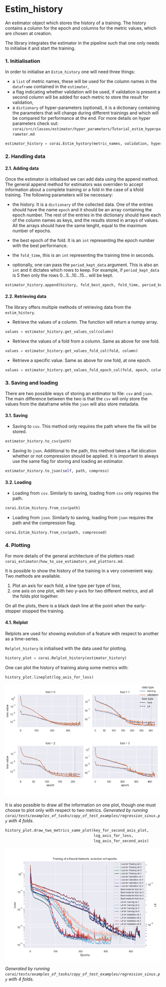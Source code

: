 # Estim_history

An estimator object which stores the history of a training. The history contains a column for the epoch and columns for
the metric values, which are chosen at creation.

The library integrates the estimator in the pipeline such that one only needs to initialise it and start the training.

### 1. Initialisation

In order to initialise an `Estim_history` one will need three things:

- a `list` of metric names, these will be used for the column names in the `dataframe` contained in the `estimator`,
- a flag indicating whether validation will be used, if validation is present a second column will be added for each
  metric to store the result for validation,
- a `dictionary` of hyper-parameters (optional), it is a dictionary containing the parameters that will change during
  different trainings and which will be compared for performance at the end. For more details on hyper parameters check
  out:
  `corai/src/classes/estimator/hyper_parameters/Tutorial_estim_hyperparameter.md`

```python
estimator_history = corai.Estim_hystory(metric_names, validation, hyper_params)
```

### 2. Handling data

#### 2.1. Adding data

Once the estimator is initialised we can add data using the append method. The general append method for estimators was
overriden to accept information about a complete training or a fold in the case of a kfold training. The following
parameters will be necessary:

- the history. It is a `dictionary` of the collected data. One of the entries should have the name `epoch`
  and it should be an array containing the epoch number. The rest of the entries in the dictionary should have each of
  the column names as keys, and the results stored in arrays of values. All the arrays should have the same lenght,
  equal to the maximum number of epochs.

- the best epoch of the fold. It is an `int` representing the epoch number with the best performance.
- the `fold_time`, this is an `int` representing the training time in seconds.
- optionally, one can pass the `period_kept_data` argument. This is also an `int` and it dictates which rows to keep.
  For example, if `period_kept_data` is 5 then only the rows 0...5...10...15... will be kept.

```python
estimator_history.append(history, fold_best_epoch, fold_time, period_kept_data)
```

#### 2.2. Retrieving data

The library offers multiple methods of retrieving data from the `estim_history`.

- Retrieve the values of a column. The function will return a numpy array.

```python
values = estimator_history.get_values_col(column)
```

- Retrieve the values of a fold from a column. Same as above for one fold.

```python
values = estimator_history.get_values_fold_col(fold, column)
```

- Retrieve a specific value. Same as above for one fold, at one epoch.

```python
values = estimator_history.get_values_fold_epoch_col(fold, epoch, column)
```

### 3. Saving and loading

There are two possible ways of storing an estimator to file: `csv` and `json`. The main difference between the two is
that the `csv` will only store the values from the dataframe while the `json` will also store metadata.

#### 3.1. Saving

- Saving to `csv`. This method only requires the path where the file will be stored.

```python
estimator_history.to_csv(path)
```

- Saving to `json`. Additional to the path, this method takes a flat idication whether or not compression should be
  applied. It is important to always use the same flag for storing and loading an estimator.

```python
estimator_history.to_json(self, path, compress)
```

#### 3.2. Loading

- Loading from `csv`. Similarly to saving, loading from `csv` only requires the path.

```python
corai.Estim_history.from_csv(path)
```

- Loading from `json`. Similarly to saving, loading from `json` requires the path and the compression flag.

```python
corai.Estim_history.from_csv(path, compressed)
```

### 4. Plotting

For more details of the general architecture of the plotters read: `corai_estimator/how_to_use_estimators_and_plotters.md`.

It is possible to show the history of the training in a very convenient way. Two methods are available.

1. Plot an axis for each fold, a line type per type of loss,
2. one axis on one plot, with two y-axis for two different metrics, and all the folds plot together.

On all the plots, there is a black dash line at the point when the early-stopper stopped the training.

#### 4.1. Relplot
Relplots are used for showing evolution of a feature with respect to another as a time-series.

`Relplot_history` is initialised with the data used for plotting.

```python
history_plot = corai.Relplot_history(estimator_history)
```

One can plot the history of training along some metrics with:

```python
history_plot.lineplot(log_axis_for_loss)
```

![alt text](Tutorial_estim_history_sin_lineplot.png?raw=true "Title")

It is also possible to draw all the information on one plot, though one must choose to plot only with respect to two
metrics.
*Generated by running `corai/tests/examples_of_tasks/copy_of_test_examples/regression_sinus.py`
with 4 folds*.

```python
history_plot.draw_two_metrics_same_plot(key_for_second_axis_plot,
                                        log_axis_for_loss,
                                        log_axis_for_second_axis)
```

![alt text](Tutorial_estim_history_sin_two_metrics_same_plot.png?raw=true "Title")

*Generated by running `corai/tests/examples_of_tasks/copy_of_test_examples/regression_sinus.py`
with 4 folds*.


